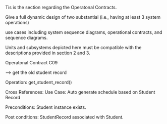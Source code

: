 Tis is the section regarding the Operatonal Contracts.

Give a full dynamic design of two substantial (i.e., having at least 3 system operations)

use cases including system sequence diagrams, operational contracts, and sequence diagrams.

Units and subsystems depicted here must be compatible with the descriptions provided in section 2 and 3.


Operatonal Contract C09

--> get the old student record


Operation: get_student_record() 


Cross References:   Use Case:  Auto generate schedule based on Student Record


Preconditions:  Student instance exists.


Post conditions: StudentRecord associated with Student.
